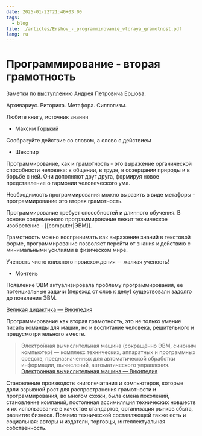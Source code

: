 ```yaml
---
date: 2025-01-22T21:40+03:00
tags:
  - blog
file: ./articles/Ershov_-_programmirovanie_vtoraya_gramotnost.pdf
lang: ru
---
```


# Программирование - вторая грамотность

Заметки по
[выступлению](./articles/Ershov_-_programmirovanie_vtoraya_gramotnost.pdf)
Андрея Петровича Ершова.

Архивариус.
Риторика.
Метафора.
Силлогизм.

Любите книгу, источник знания
- Максим Горький

Сообразуйте действие со словом, а слово с действием
- Шекспир

Программирование, как и грамотность - это выражение органической способности
человека: в общении, в труде, в созерцании природы и в борьбе с ней. Они
дополняют друг друга, формируя новое представление о гармонии человеческого ума.

Необходимость программирования можно выразить в виде метафоры - программирование
это вторая грамотность.

Программирование требует способностей и длинного обучения. В основе современного
программирование лежит техническое изобретение - [[computer|ЭВМ]].

Грамотность можно воспринимать как выражение знаний в текстовой форме,
программирование позволяет перейти от знания к действию с минимальными усилиями
в физическом мире.

Ученость чисто книжного происхождения -- жалкая ученость!
- Монтень

Появление ЭВМ актуализировала проблему программирования, ее потенциальные задачи
(переход от слов к делу) существовали задолго до появления ЭВМ.

[Великая дидактика — Википедия](https://ru.wikipedia.org/wiki/%D0%92%D0%B5%D0%BB%D0%B8%D0%BA%D0%B0%D1%8F_%D0%B4%D0%B8%D0%B4%D0%B0%D0%BA%D1%82%D0%B8%D0%BA%D0%B0)

Программирование как вторая грамотность, это не только умение писать команды для
машин, но и воспитание человека, решительного и предусмотрительного вместе.

> Электро́нная вычисли́тельная маши́на (сокращённо ЭВМ, синоним компьютер) —
> комплекс технических, аппаратных и программных средств, предназначенных для
> автоматической обработки информации, вычислений, автоматического управления.
> [Электронная вычислительная машина — Википедия](https://ru.wikipedia.org/wiki/%D0%AD%D0%BB%D0%B5%D0%BA%D1%82%D1%80%D0%BE%D0%BD%D0%BD%D0%B0%D1%8F_%D0%B2%D1%8B%D1%87%D0%B8%D1%81%D0%BB%D0%B8%D1%82%D0%B5%D0%BB%D1%8C%D0%BD%D0%B0%D1%8F_%D0%BC%D0%B0%D1%88%D0%B8%D0%BD%D0%B0)

Становление производств книгопечатания и компьютеров, которые дали взрывной рост
для распространения грамотности и программирования, во многом схожи, была смена
поколений, становление компаний, постоянная ассимиляция технических новшеств и
их использование в качестве стандартов, организация рынков сбыта, развитие
бизнеса. Помимо технической составляющей также есть и социальная: авторы и
издатели, торговцы, интеллектуальная собственность.

